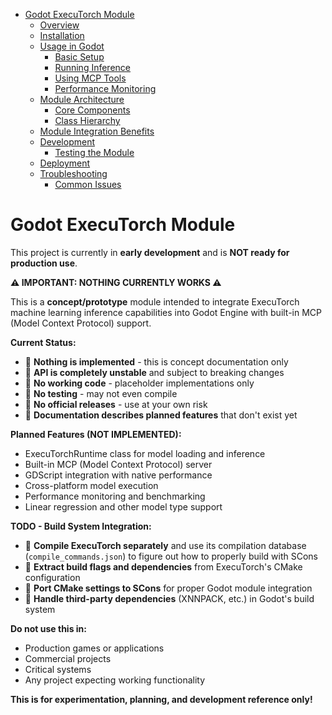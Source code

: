 <!-- START doctoc generated TOC please keep comment here to allow auto update -->
<!-- DON'T EDIT THIS SECTION, INSTEAD RE-RUN doctoc TO UPDATE -->

- [Godot ExecuTorch Module](#godot-executorch-module)
  - [Overview](#overview)
  - [Installation](#installation)
  - [Usage in Godot](#usage-in-godot)
    - [Basic Setup](#basic-setup)
    - [Running Inference](#running-inference)
    - [Using MCP Tools](#using-mcp-tools)
    - [Performance Monitoring](#performance-monitoring)
  - [Module Architecture](#module-architecture)
    - [Core Components](#core-components)
    - [Class Hierarchy](#class-hierarchy)
  - [Module Integration Benefits](#module-integration-benefits)
  - [Development](#development)
    - [Testing the Module](#testing-the-module)
  - [Deployment](#deployment)
  - [Troubleshooting](#troubleshooting)
    - [Common Issues](#common-issues)

<!-- END doctoc generated TOC please keep comment here to allow auto update -->

# Godot ExecuTorch Module

This project is currently in **early development** and is **NOT ready for
production use**.

**⚠️ IMPORTANT: NOTHING CURRENTLY WORKS ⚠️**

This is a **concept/prototype** module intended to integrate ExecuTorch machine learning
inference capabilities into Godot Engine with built-in MCP (Model Context Protocol) support.

**Current Status:**

- 🔴 **Nothing is implemented** - this is concept documentation only
- 🔴 **API is completely unstable** and subject to breaking changes
- 🔴 **No working code** - placeholder implementations only
- 🔴 **No testing** - may not even compile
- 🔴 **No official releases** - use at your own risk
- 🔴 **Documentation describes planned features** that don't exist yet

**Planned Features (NOT IMPLEMENTED):**
- ExecuTorchRuntime class for model loading and inference
- Built-in MCP (Model Context Protocol) server
- GDScript integration with native performance
- Cross-platform model execution
- Performance monitoring and benchmarking
- Linear regression and other model type support

**TODO - Build System Integration:**
- 🔧 **Compile ExecuTorch separately** and use its compilation database (`compile_commands.json`) to figure out how to properly build with SCons
- 🔧 **Extract build flags and dependencies** from ExecuTorch's CMake configuration
- 🔧 **Port CMake settings to SCons** for proper Godot module integration
- 🔧 **Handle third-party dependencies** (XNNPACK, etc.) in Godot's build system

**Do not use this in:**

- Production games or applications
- Commercial projects
- Critical systems
- Any project expecting working functionality

**This is for experimentation, planning, and development reference only!**
